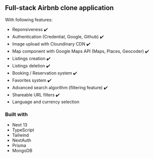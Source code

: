 ## Full-stack Airbnb clone application

With following features:

- Reponsiveness ✔️
- Authentication (Credential, Google, Github) ✔️
- Image upload with Cloundinary CDN ✔️
- Map component with Google Maps API (Maps, Places, Geocoder) ✔️
- Listings creation ✔️
- Listings deletion ✔️
- Booking / Reservation system ✔️
- Favorites system ✔️
- Advanced search algorithm (filtering feature) ✔️
- Shareable URL filters ✔️
- Language and currency selection

### Built with

- Next 13
- TypeScript
- Tailwind
- NextAuth
- Prisma
- MongoDB
